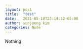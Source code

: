 ```yaml
---
layout: post
title:  "test"
date:   2021-05-10T23:14:52-05:00
author: sunjoong kim
categories: Node
---
```


Nothing
